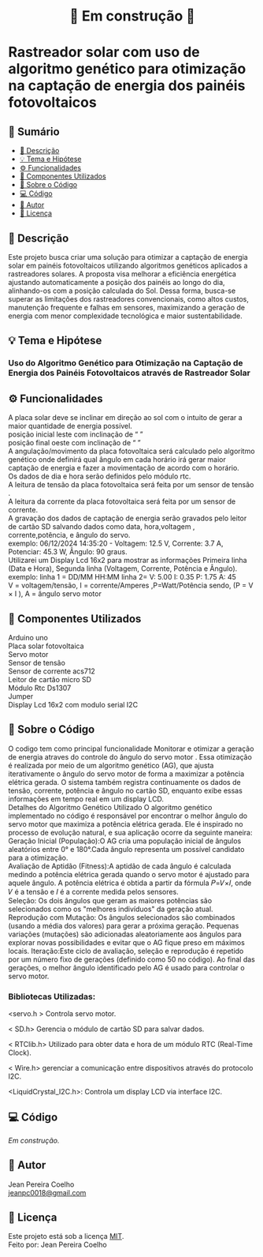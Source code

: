 <h1 align="center"> 
	🚧 Em construção 🚧
</h1>

# Rastreador solar com uso de algoritmo genético para otimização na captação de energia dos painéis fotovoltaicos

<!-- ---------------------------------------------------------------------- -->

## 📄 Sumário
- [📝 Descrição](#-descrição)
- [💡 Tema e Hipótese](#-tema-e-hipótese)
- [⚙ Funcionalidades](#-Funcionalidades)
- [🔧 Componentes Utilizados](#-componentes-utilizados)
- [📂 Sobre o Código](#-sobre-o-código)
- [💻 Código](#-código)
- [🦸 Autor](#-autor)
- [📜 Licença](#-licença)

<!-- ---------------------------------------------------------------------- -->

## 📄 Descrição
Este projeto busca criar uma solução para otimizar a captação de energia solar em painéis fotovoltaicos utilizando algoritmos genéticos aplicados a rastreadores solares. A proposta visa melhorar a eficiência energética ajustando automaticamente a posição dos painéis ao longo do dia, alinhando-os com a posição calculada do Sol. Dessa forma, busca-se superar as limitações dos rastreadores convencionais, como altos custos, manutenção frequente e falhas em sensores, maximizando a geração de energia com menor complexidade tecnológica e maior sustentabilidade.

<!-- ---------------------------------------------------------------------- -->

## 💡 Tema e Hipótese
### Uso do Algoritmo Genético para Otimização na Captação de Energia dos Painéis Fotovoltaicos através de Rastreador Solar

<!-- ---------------------------------------------------------------------- -->

## ⚙ Funcionalidades
A placa solar deve se inclinar em direção ao sol com o intuito de gerar a maior quantidade de energia possível.<br/>
posição inicial leste com inclinação de “ ” <br/>
posição final oeste com inclinação de “ ” <br/>
A angulação/movimento da placa fotovoltaica será calculado pelo algoritmo genético onde definirá qual ângulo em cada horário irá gerar maior captação de energia e fazer a movimentação de acordo com o horário.<br/>
Os dados de dia e hora serão definidos pelo módulo rtc.<br/>
A leitura de tensão da placa fotovoltaica será feita por um sensor de tensão .<br/>
A leitura da corrente da placa fotovoltaica será feita por um sensor de corrente. <br/>
A gravação dos dados de captação de energia serão gravados pelo leitor de cartão SD salvando dados como data, hora,voltagem , corrente,potência,  e ângulo do servo.<br/>
exemplo: 06/12/2024 14:35:20 - Voltagem: 12.5 V, Corrente: 3.7 A, Potenciar: 45.3 W, Ângulo: 90 graus. <br/>
Utilizarei um Display Lcd 16x2  para mostrar as informações Primeira linha (Data e Hora), Segunda linha (Voltagem, Corrente, Potência e Ângulo).<br/>
exemplo:
linha 1 = DD/MM HH:MM
linha 2= V: 5.00 I: 0.35 P: 1.75 A: 45 <br/>
V = voltagem/tensão, I = corrente/Amperes ,P=Watt/Potência sendo, (P = V × I ), A = ângulo servo motor


<!-- ---------------------------------------------------------------------- -->

## 🔧 Componentes Utilizados
Arduino uno<br/>
Placa solar fotovoltaica<br/>
Servo motor<br/>
Sensor de tensão<br/>
Sensor de corrente acs712<br/>
Leitor de cartão micro SD<br/>
Módulo Rtc Ds1307<br/>
Jumper<br/>
Display Lcd 16x2 com modulo serial I2C<br/>


<!-- ---------------------------------------------------------------------- -->

## 📂 Sobre o Código
O codigo tem como principal funcionalidade Monitorar e otimizar a geração de energia atraves do controle do ângulo do servo motor . Essa otimização é realizada por meio de um algoritmo genético (AG), que ajusta iterativamente o ângulo do servo motor de forma a maximizar a potência elétrica gerada. O sistema também registra continuamente os dados de tensão, corrente, potência e ângulo no cartão SD, enquanto exibe essas informações em tempo real em um display LCD.<br/>
Detalhes do Algoritmo Genético Utilizado
O algoritmo genético implementado no código é responsável por encontrar o melhor ângulo do servo motor que maximiza a potência elétrica gerada. Ele é inspirado no processo de evolução natural, e sua aplicação ocorre da seguinte maneira:<br/>
Geração Inicial (População):O AG cria uma população inicial de ângulos aleatórios entre 0° e 180°.Cada ângulo representa um possível candidato para a otimização.<br/>
Avaliação de Aptidão (Fitness):A aptidão de cada ângulo é calculada medindo a potência elétrica gerada quando o servo motor é ajustado para aquele ângulo.
A potência elétrica é obtida a partir da fórmula 𝑃=𝑉×𝐼, onde 𝑉 é a tensão e 𝐼 é a corrente medida pelos sensores.<br/>
Seleção: Os dois ângulos que geram as maiores potências são selecionados como os "melhores indivíduos" da geração atual.<br/>
Reprodução com Mutação: Os ângulos selecionados são combinados (usando a média dos valores) para gerar a próxima geração.
Pequenas variações (mutações) são adicionadas aleatoriamente aos ângulos para explorar novas possibilidades e evitar que o AG fique preso em máximos locais.
Iteração:Este ciclo de avaliação, seleção e reprodução é repetido por um número fixo de gerações (definido como 50 no código).
Ao final das gerações, o melhor ângulo identificado pelo AG é usado para controlar o servo motor.<br/>

### Bibliotecas Utilizadas:
<servo.h >   Controla servo motor.<br/>

< SD.h> Gerencia o módulo de cartão SD para salvar dados.<br/>

< RTClib.h> Utilizado para obter data e hora de um módulo RTC (Real-Time Clock).<br/>

< Wire.h> gerenciar a comunicação entre dispositivos através do protocolo I2C.<br/>

<LiquidCrystal_I2C.h>: Controla um display LCD via interface I2C.<br/>


<!-- ---------------------------------------------------------------------- -->

## 💻 Código
_Em construção._

<!-- ---------------------------------------------------------------------- -->

## 🦸 Autor
Jean Pereira Coelho  
[jeanpc0018@gmail.com](mailto:jeanpc0018@gmail.com)

<!-- ---------------------------------------------------------------------- -->

## 📜 Licença
Este projeto está sob a licença [MIT](./LICENSE).  
Feito por: Jean Pereira Coelho
